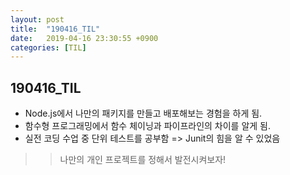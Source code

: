 ```yaml
---
layout: post
title:  "190416_TIL"
date:   2019-04-16 23:30:55 +0900
categories: [TIL]
---
```


190416_TIL
------------

* Node.js에서 나만의 패키지를 만들고 배포해보는 경험을 하게 됨.
* 함수형 프로그래밍에서 함수 체이닝과 파이프라인의 차이를 알게 됨.
* 실전 코딩 수업 중 단위 테스트를 공부함 => Junit의 힘을 알 수 있었음

>> 나만의 개인 프로젝트를 정해서 발전시켜보자!


